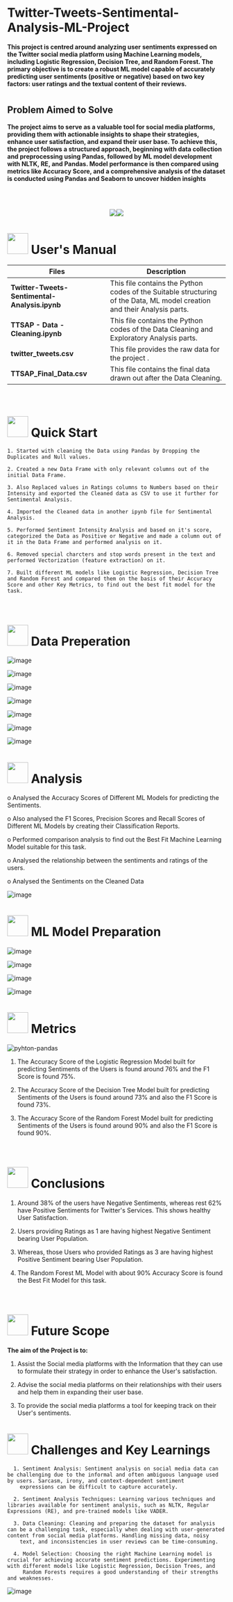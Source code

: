 # Twitter-Tweets-Sentimental-Analysis-ML-Project

**This project is centred around analyzing user sentiments expressed on the Twitter social media platform using Machine Learning models, including Logistic Regression, Decision Tree, and Random Forest. The primary objective is to create a robust ML model capable of accurately predicting user sentiments (positive or negative) based on two key factors: user ratings and the textual content of their reviews.**
#

## Problem Aimed to Solve
**The project aims to serve as a valuable tool for social media platforms, providing them with actionable insights to shape their strategies, enhance user satisfaction, and expand their user base. To achieve this, the project follows a structured approach, beginning with data collection and preprocessing using Pandas, followed by ML model development with NLTK, RE, and Pandas. Model performance is then compared using metrics like Accuracy Score, and a comprehensive analysis of the dataset is conducted using Pandas and Seaborn to uncover hidden insights**


<br>
<br>
<p align="center"><a><img src="https://forthebadge.com/images/badges/built-with-love.svg"><img src="https://forthebadge.com/images/badges/made-with-python.svg"></a></p>

#  <img src="https://user-images.githubusercontent.com/106439762/181935629-b3c47bd3-77fb-4431-a11c-ff8ba0942b63.gif" width="48" height="48"> **User's Manual**

| Files| Description |
| ------------- | ------------- |
| **Twitter-Tweets-Sentimental-Analysis.ipynb** | This file contains the Python codes of the Suitable structuring of the Data, ML model creation and their Analysis parts. |
| **TTSAP - Data - Cleaning.ipynb** | This file contains the Python codes of the Data Cleaning and Exploratory Analysis parts. |
| **twitter_tweets.csv**  | This file provides the raw data for the project .  |
| **TTSAP_Final_Data.csv**  | This file contains the final data drawn out after the Data Cleaning.  |
<br>

# <img src="https://user-images.githubusercontent.com/106439762/181937125-2a4b22a3-f8a9-4226-bbd3-df972f9dbbc4.gif" width="48" height="48" > Quick Start

    1. Started with cleaning the Data using Pandas by Dropping the Duplicates and Null values.
    
    2. Created a new Data Frame with only relevant columns out of the initial Data Frame.
 
    3. Also Replaced values in Ratings columns to Numbers based on their Intensity and exported the Cleaned data as CSV to use it further for Sentimental Analysis.
    
    4. Imported the Cleaned data in another ipynb file for Sentimental Analysis. 
    
    5. Performed Sentiment Intensity Analysis and based on it's score, categorized the Data as Positive or Negative and made a column out of it in the Data Frame and performed analysis on it.
    
    6. Removed special charcters and stop words present in the text and performed Vectorization (feature extraction) on it.
   
    7. Built different ML models like Logistic Regression, Decision Tree and Random Forest and compared them on the basis of their Accuracy Score and other Key Metrics, to find out the best fit model for the task.
   
<br>


# <img src="https://user-images.githubusercontent.com/106439762/181937125-2a4b22a3-f8a9-4226-bbd3-df972f9dbbc4.gif" width="48" height="48" > Data Preperation

![image](https://github.com/debankitd/Twitter_Sentimental_Analysis/assets/96534823/fb5420b1-e478-4e85-9668-d64b943d80c8)

![image](https://github.com/debankitd/Twitter_Sentimental_Analysis/assets/96534823/021713d9-eee8-4a01-aeb4-9ac858566af7)

![image](https://github.com/debankitd/Twitter_Sentimental_Analysis/assets/96534823/7aa57b57-112c-4327-8991-5da7810194ec)

![image](https://github.com/debankitd/Twitter_Sentimental_Analysis/assets/96534823/4be40a48-09c0-41c8-b341-41552230ccd9)

![image](https://github.com/debankitd/Twitter_Sentimental_Analysis/assets/96534823/d3b41a1f-034b-4edf-980f-493ed7ae3f49)

![image](https://github.com/debankitd/Twitter_Sentimental_Analysis/assets/96534823/68809d5c-c5fe-47a2-b6b5-9306dbcc0ea8)

![image](https://github.com/debankitd/Twitter_Sentimental_Analysis/assets/96534823/90a81813-4618-426e-8a28-ae60e9927705)

#  <img src=https://user-images.githubusercontent.com/106439762/178428775-03d67679-9aa4-4b08-91e9-6eb6ed8faf66.gif  width="48" height="48"> Analysis

o       Analysed the Accuracy Scores of Different ML Models for predicting the Sentiments.

o	Also analysed the F1 Scores, Precision Scores and Recall Scores of Different ML Models by creating their Classification Reports.

o	Performed comparison analysis to find out the Best Fit Machine Learning Model suitable for this task.

o	Analysed the relationship between the sentiments and ratings of the users.

o	Analysed the  Sentiments on the Cleaned Data 

![image](https://github.com/debankitd/Twitter_Sentimental_Analysis/assets/96534823/841c8cb1-baa8-4d94-970f-d41ed73a9e41)


# <img src=https://user-images.githubusercontent.com/106439762/178428775-03d67679-9aa4-4b08-91e9-6eb6ed8faf66.gif  width="48" height="48"> ML Model Preparation

![image](https://github.com/debankitd/Twitter_Sentimental_Analysis/assets/96534823/66ef4c11-ea0a-4994-8ade-99d63c5b21f6)

![image](https://github.com/debankitd/Twitter_Sentimental_Analysis/assets/96534823/ba2b6697-e873-45bc-ade5-69e45807950a)

![image](https://github.com/debankitd/Twitter_Sentimental_Analysis/assets/96534823/1cd9ffb9-b2c9-4394-a933-900d336d81c3)

![image](https://github.com/debankitd/Twitter_Sentimental_Analysis/assets/96534823/a513b8d8-bc37-4cd8-a181-80a26f651271)




 #  <img src=https://user-images.githubusercontent.com/106439762/178803205-47a08ce7-2187-4f96-b301-a2b68690619a.gif width="48" height="48" > Metrics
![pyhton-pandas](https://user-images.githubusercontent.com/106439762/177094844-d74edfa1-823d-4f17-8d94-3600e058cf1e.svg)
   
   1. The Accuracy Score of the Logistic Regression Model built for predicting Sentiments of the Users is found around 76% and the F1 Score is found 75%.
   
   2. The Accuracy Score of the Decision Tree Model built for predicting Sentiments of the Users is found around 73% and also the F1 Score is found 73%.
   
   3. The Accuracy Score of the Random Forest Model built for predicting Sentiments of the Users is found around 90% and also the F1 Score is found 90%.
   
   <br>


# <img src="https://user-images.githubusercontent.com/108053296/185756908-fbb62168-d923-48f2-992f-b8e2fde848fe.gif" width="48" height="48" > Conclusions
   
   1. Around 38% of the users have Negative Sentiments, whereas rest 62% have Positive Sentiments for Twitter's Services. This shows healthy User Satisfaction.
   
   2. Users providing Ratings as 1 are having highest Negative Sentiment bearing User Population.
   
   3. Whereas, those Users who provided Ratings as 3 are having highest Positive Sentiment bearing User Population.
   
   4. The Random Forest ML Model with about 90% Accuracy Score is found the Best Fit Model for this task.
   
   <br>
   
  
   
   
   #  <img src=https://user-images.githubusercontent.com/106439762/178803205-47a08ce7-2187-4f96-b301-a2b68690619a.gif width="48" height="48" > Future Scope
   
   <B> The aim of the Project is to: </B>
   
   1. Assist the Social media platforms with the Information that they can use to formulate their strategy in order to enhance the User's satisfaction.
   
   2. Advise the social media platforms on their relationships with their users and help them in expanding their user base.
   
   3. To provide the social media platforms a tool for keeping track on their User's sentiments.
   
   
   # <img src="https://user-images.githubusercontent.com/108053296/185756908-fbb62168-d923-48f2-992f-b8e2fde848fe.gif" width="48" height="48" > Challenges and Key Learnings
      1. Sentiment Analysis: Sentiment analysis on social media data can be challenging due to the informal and often ambiguous language used by users. Sarcasm, irony, and context-dependent sentiment 
        expressions can be difficult to capture accurately.
    
      2. Sentiment Analysis Techniques: Learning various techniques and libraries available for sentiment analysis, such as NLTK, Regular Expressions (RE), and pre-trained models like VADER.
    
      3. Data Cleaning: Cleaning and preparing the dataset for analysis can be a challenging task, especially when dealing with user-generated content from social media platforms. Handling missing data, noisy 
        text, and inconsistencies in user reviews can be time-consuming.
    
      4. Model Selection: Choosing the right Machine Learning model is crucial for achieving accurate sentiment predictions. Experimenting with different models like Logistic Regression, Decision Trees, and 
         Random Forests requires a good understanding of their strengths and weaknesses.    
        
    
![image](https://user-images.githubusercontent.com/108053296/189940016-b2f9ffd2-ff3c-46a7-90a0-ac2929953469.png)
